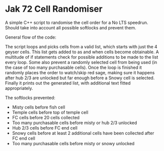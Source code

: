 # Jak 72 Cell Randomiser

A simple C++ script to randomise the cell order for a No LTS speedrun. Should take into account all possible softlocks and prevent them.

General flow of the code:

The script loops and picks cells from a valid list, which starts with just the 4 geyser cells. This list gets added to as and when cells become obtainable.
A multitude of if statements check for possible additions to be made to the list every loop.
Some also prevent a randomly selected cell from being used (in the case of too many purchasable cells).
Once the loop is finished it randomly places the order to watch/skip red sage, making sure it happens after hub 2/3 are unlocked but far enough before a Snowy cell is selected.
Finally it prints out the generated list, with additional text fitted appropriately.

The softlocks prevented:

- Misty cells before fish cell
- Temple cells before top of temple cell
- FC cells before 20 cells collected
- Too many purchasable cells before misty or hub 2/3 unlocked
- Hub 2/3 cells before FC end cell
- Snowy cells before at least 2 additional cells have been collected after FC end cell
- Too many purchasable cells before misty or snowy unlocked
